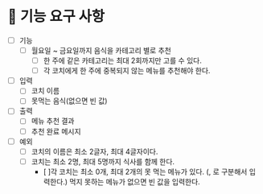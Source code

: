 # 📝 기능 요구 사항

- [ ] 기능
    - [ ] 월요일 ~ 금요일까지 음식을 카테고리 별로 추천
        - [ ] 한 주에 같은 카테고리는 최대 2회까지만 고를 수 있다.
        - [ ] 각 코치에게 한 주에 중복되지 않는 메뉴를 추천해야 한다.

- [ ] 입력
    - [ ] 코치 이름
    - [ ] 못먹는 음식(없으면 빈 값)

- [ ] 출력
    - [ ] 메뉴 추천 결과
    - [ ] 추천 완료 메시지

- [ ] 예외
    - [ ] 코치의 이름은 최소 2글자, 최대 4글자이다.
    - [ ] 코치는 최소 2명, 최대 5명까지 식사를 함께 한다.
      - [ ]각 코치는 최소 0개, 최대 2개의 못 먹는 메뉴가 있다. (, 로 구분해서 입력한다.)
      먹지 못하는 메뉴가 없으면 빈 값을 입력한다.
